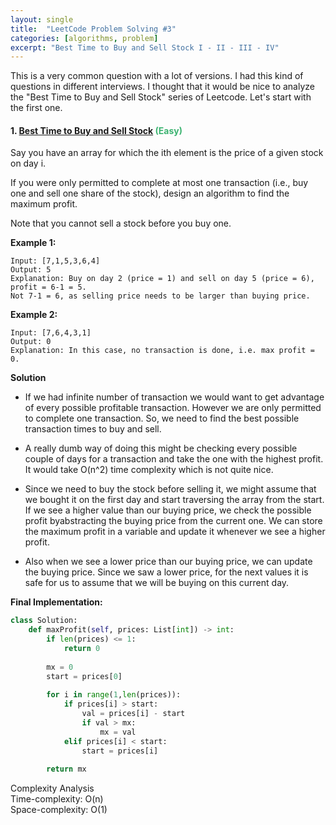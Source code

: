 ```yaml
---
layout: single
title:  "LeetCode Problem Solving #3"
categories: [algorithms, problem]
excerpt: "Best Time to Buy and Sell Stock I - II - III - IV"
---
```

<!---
MediumSeaGreen - Easy
Orange - Medium
Tomato - Hard
-->
This is a very common question with a lot of versions. I had this kind of questions in different interviews. I thought that it would be nice to analyze the "Best Time to Buy and Sell Stock" series of Leetcode. Let's start with the first one.

#### 1. [Best Time to Buy and Sell Stock](https://leetcode.com/problems/best-time-to-buy-and-sell-stock/) <span style="color:MediumSeaGreen">(Easy) </span>

Say you have an array for which the ith element is the price of a given stock on day i.

If you were only permitted to complete at most one transaction (i.e., buy one and sell one share of the stock), design an algorithm to find the maximum profit.

Note that you cannot sell a stock before you buy one.

**Example 1:**
```
Input: [7,1,5,3,6,4]
Output: 5
Explanation: Buy on day 2 (price = 1) and sell on day 5 (price = 6), profit = 6-1 = 5.  
Not 7-1 = 6, as selling price needs to be larger than buying price.
```

**Example 2:**
```
Input: [7,6,4,3,1]
Output: 0
Explanation: In this case, no transaction is done, i.e. max profit = 0.
```

**Solution**

* If we had infinite number of transaction we would want to get advantage of every possible profitable transaction. However we are only permitted to complete one transaction. So, we need to find the best possible transaction times to buy and sell.

* A really dumb way of doing this might be checking every possible couple of days for a transaction and take the one with the highest profit. It would take O(n^2) time complexity which is not quite nice.

* Since we need to buy the stock before selling it, we might assume that we bought it on the first day and start traversing the array from the start. If we see a higher value than our buying price, we check the possible profit byabstracting the buying price from the current one. We can store the maximum profit in a variable and update it whenever we see a higher profit. 

* Also when we see a lower price than our buying price, we can update the buying price. Since we saw a lower price, for the next values it is safe for us to assume that we will be buying on this current day.

**Final Implementation:**

```python
class Solution:
    def maxProfit(self, prices: List[int]) -> int:
        if len(prices) <= 1:
            return 0
        
        mx = 0
        start = prices[0]
        
        for i in range(1,len(prices)):
            if prices[i] > start:
                val = prices[i] - start
                if val > mx:
                    mx = val
            elif prices[i] < start:
                start = prices[i]
        
        return mx
```

Complexity Analysis  
Time-complexity: O(n)  
Space-complexity: O(1)


